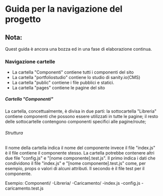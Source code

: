 # Guida per la navigazione del progetto

## Nota:
Quest guida è ancora una bozza ed in una fase di elaborazione continua.

### Navigazione cartelle
* La cartella "Componenti" contiene tutti i componenti del sito
* La cartella "portfoliostudio" contiene lo studio di sanity.io(CMS)
* La cartella "public" contiene i file pubblici e statici.
* La cartella "pages" contiene le pagine del sito


##### Cartella "Componenti"
La cartella, concettualmente, è divisa in due parti:
la sottocartella "Libreria" contiene componenti che possono essere utilizzati in tutte le pagine;
il resto delle sottocartelle contengono componenti specifici alle pagine/route;


###### Struttura
Il nome della cartella indica il nome del componente invece il file "index.js" è il file contiene il componente stesso. La cartella potrebbe contenere altri due file
"config.js" e "[nome componente].test.js".
Il primo indica i dati che condividono il file "index.js" e "[nome componente].test.js" come, per esempio, props o valori di alcuni attributi. Il secondo è il file test per il componente.

Esempio:
Componenti/
    -Libreria/
        -Caricamento/
            -index.js
            -config.js
            -caricamento.test.js